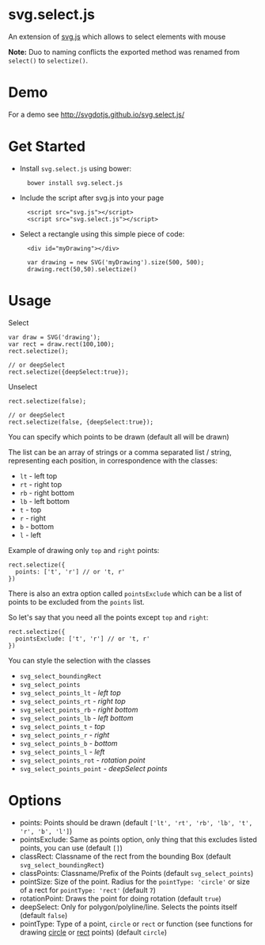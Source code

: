 svg.select.js
=============

An extension of [svg.js](https://github.com/svgdotjs/svg.js) which allows to select elements with mouse

**Note:** Duo to naming conflicts the exported method was renamed from `select()` to `selectize()`.

# Demo

For a demo see http://svgdotjs.github.io/svg.select.js/

# Get Started

- Install `svg.select.js` using bower:

		bower install svg.select.js

- Include the script after svg.js into your page

		<script src="svg.js"></script>
		<script src="svg.select.js"></script>

- Select a rectangle using this simple piece of code:

		<div id="myDrawing"></div>

		var drawing = new SVG('myDrawing').size(500, 500);
		drawing.rect(50,50).selectize()

# Usage

Select

    var draw = SVG('drawing');
	var rect = draw.rect(100,100);
    rect.selectize();

	// or deepSelect
	rect.selectize({deepSelect:true});

Unselect

    rect.selectize(false);

	// or deepSelect
	rect.selectize(false, {deepSelect:true});

You can specify which points to be drawn (default all will be drawn)

The list can be an array of strings or a comma separated list / string, representing each position, in correspondence with the classes:

* `lt` - left top
* `rt` - right top
* `rb` - right bottom
* `lb` - left bottom
* `t` - top
* `r` - right
* `b` - bottom
* `l` - left

Example of drawing only `top` and `right` points:

    rect.selectize({
      points: ['t', 'r'] // or 't, r'
    })

There is also an extra option called `pointsExclude` which can be a list of points to be excluded from the `points` list.

So let's say that you need all the points except `top` and `right`:

    rect.selectize({
      pointsExclude: ['t', 'r'] // or 't, r'
    })

You can style the selection with the classes

- `svg_select_boundingRect`
- `svg_select_points`
- `svg_select_points_lt` - *left top*
- `svg_select_points_rt` - *right top*
- `svg_select_points_rb` - *right bottom*
- `svg_select_points_lb` - *left bottom*
- `svg_select_points_t`  - *top*
- `svg_select_points_r`  - *right*
- `svg_select_points_b`  - *bottom*
- `svg_select_points_l`  - *left*
- `svg_select_points_rot` - *rotation point*
- `svg_select_points_point` - *deepSelect points*


# Options

- points: Points should be drawn (default `['lt', 'rt', 'rb', 'lb', 't', 'r', 'b', 'l']`)
- pointsExclude: Same as points option, only thing that this excludes listed points, you can use (default `[]`)
- classRect: Classname of the rect from the bounding Box (default `svg_select_boundingRect`)
- classPoints: Classname/Prefix of the Points (default `svg_select_points`)
- pointSize: Size of the point. Radius for the `pointType: 'circle'` or size of a rect for `pointType: 'rect'` (default `7`)
- rotationPoint: Draws the point for doing rotation (default `true`)
- deepSelect: Only for polygon/polyline/line. Selects the points itself (default `false`)
- pointType: Type of a point, `circle` or `rect` or function (see functions for drawing [circle](src/svg.select.js#L188) or [rect](src/svg.select.js#L194) points) (default `circle`)
